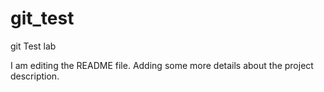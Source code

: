 # git_test
git Test lab

I am editing the README file. Adding some more details about the project description.
